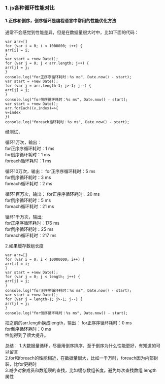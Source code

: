### 1. js各种循环性能对比

#### 1.正序和倒序，倒序循环是编程语言中常用的性能优化方法  

通常不会感觉到性能差异，但是在数据量很大时中，比如下面的代码：  

    var arr=[]
    for (var i = 0; i < 1000000; i++) {
    arr[i] = i;
    }
    var start = +new Date();
    for (var j = 0; j < arr.length; j++) {
    arr[j] = j;
    }
    console.log("for正序序循环耗时：%s ms", Date.now() - start);
    var start = +new Date();
    for (var j = arr.length-1; j>-1; j--) {
    arr[j] = j;
    }
    console.log("for倒序循环耗时：%s ms", Date.now() - start); 
    var start = +new Date();
    arr.forEach((v,index)=>{
    v=index
    })
    console.log("foreach循环耗时：%s ms", Date.now() - start);
    
经测试，

循环1万次，输出：  
for正序序循环耗时：1 ms  
for倒序循环耗时：1 ms  
foreach循环耗时：1 ms

循环10万次，输出： 
for正序序循环耗时：5 ms  
for倒序循环耗时：3 ms  
foreach循环耗时：2 ms 

循环1百万次，输出： 
for正序序循环耗时：20 ms  
for倒序循环耗时：5 ms  
foreach循环耗时：21 ms 

循环1千万次，输出;  
for正序序循环耗时：176 ms  
for倒序循环耗时：25 ms  
foreach循环耗时：217 ms  

2.如果缓存数组长度

    var arr=[]
    for (var i = 0; i < 10000000; i++) {
    arr[i] = i;
    }
    var start = +new Date();
    for (var j = 0; j < length; j++) {
    arr[j] = j;
    }
    console.log("for正序序循环耗时：%s ms", Date.now() - start);
    var start = +new Date();
    for (var j = length-1; j>-1; j--) {
    arr[j] = j;
    }
    console.log("for倒序循环耗时：%s ms", Date.now() - start); 

把之前的arr.length换成length，输出： 
for正序序循环耗时：0 ms  
for倒序循环耗时：0 ms  
性能得到了很大提升。 

总结： 
1.大数据量循环，尽量用倒序排序，至于倒序为什么性能更好，有知道的可以留言  
2.for和foreach的性能相近，在数据量很大，比如一千万时，foreach因为内部封装，比for更耗时  
3.减少对象成员和数组项的查找，比如缓存数组长度，避免每次查找数组 length 属性 
